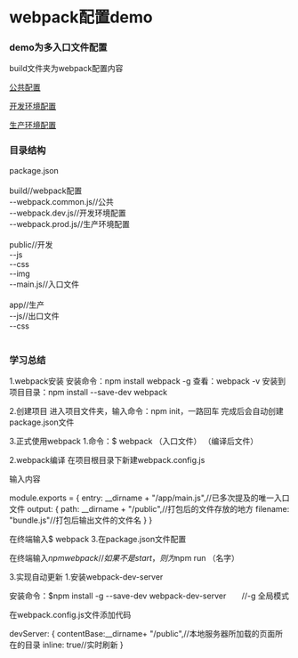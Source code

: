 
<h1>webpack配置demo</h1>
<h3>demo为多入口文件配置</h3>
<p>build文件夹为webpack配置内容</p>
<p><a href="build/webpack.common.js">公共配置</a></p>
<p><a href="build/webpack.dev.js">开发环境配置</a></p>
<p><a href="build/webpack.prod.js">生产环境配置</a></p>
<h3>目录结构</h3>
<div>
package.json<br>
  <br>
build//webpack配置<br>
--webpack.common.js//公共<br>
--webpack.dev.js//开发环境配置<br>
--webpack.prod.js//生产环境配置<br>
  <br>
public//开发<br>
--js<br>
--css<br>
--img<br>
--main.js//入口文件<br>
  <br>
app//生产<br>
--js//出口文件<br>
--css<br>
<div>
  <h3>学习总结</h3>
  1.webpack安装
安装命令：npm install webpack -g
查看：webpack -v
安装到项目目录：npm install --save-dev webpack

2.创建项目
进入项目文件夹，输入命令：npm init，一路回车
完成后会自动创建package.json文件

3.正式使用webpack
 1.命令：$ webpack （入口文件） （编译后文件）

 2.webpack编译
在项目根目录下新建webpack.config.js

输入内容

module.exports = {
  entry:  __dirname + "/app/main.js",//已多次提及的唯一入口文件
  output: {
    path: __dirname + "/public",//打包后的文件存放的地方
    filename: "bundle.js"//打包后输出文件的文件名
  }
}

在终端输入$ webpack
 3.在package.json文件配置



在终端输入$npm webpack //如果不是start，则为$npm run （名字）

3.实现自动更新
1.安装webpack-dev-server

安装命令：$npm install -g --save-dev webpack-dev-server　　//-g 全局模式

在webpack.config.js文件添加代码

devServer: {
contentBase:__dirname+ "/public",//本地服务器所加载的页面所在的目录
inline: true//实时刷新
}
